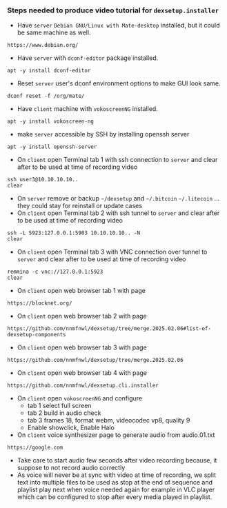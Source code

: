 ### Steps needed to produce video tutorial for `dexsetup.installer`
  * Have `server` `Debian GNU/Linux with Mate-desktop` installed, but it could be same machine as well.
```
https://www.debian.org/
```
  * Have `server` with `dconf-editor` package installed.
```
apt -y install dconf-editor
```
  * Reset `server` user's dconf environment options to make GUI look same.
```
dconf reset -f /org/mate/
```
  * Have `client` machine with `vokoscreenNG` installed.
```
apt -y install vokoscreen-ng
```
  * make `server` accessible by SSH by installing openssh server
```
apt -y install openssh-server
```
  * On `client` open Terminal tab 1 with ssh connection to `server` and clear after to be used at time of recording video
```
ssh user3@10.10.10.10..
clear
```
  * On `server` remove or backup `~/dexsetup` and `~/.bitcoin` `~/.litecoin` ... they could stay for reinstall or update cases
  * On `client` open Terminal tab 2 with ssh tunnel to `server` and clear after to be used at time of recording video
```
ssh -L 5923:127.0.0.1:5903 10.10.10.10.. -N
clear
```
  * On `client` open Terminal tab 3 with VNC connection over tunnel to `server` and clear after to be used at time of recording video
```  
remmina -c vnc://127.0.0.1:5923
clear
```
  * On `client` open web browser tab 1 with page
```
https://blocknet.org/
```
  * On `client` open web browser tab 2 with page
```
https://github.com/nnmfnwl/dexsetup/tree/merge.2025.02.06#list-of-dexsetup-components
```
  * On `client` open web browser tab 3 with page
```
https://github.com/nnmfnwl/dexsetup/tree/merge.2025.02.06
```
  * On `client` open web browser tab 4 with page
```
https://github.com/nnmfnwl/dexsetup.cli.installer
```
  * On `client` open `vokoscreenNG` and configure
    * tab 1 select full screen
    * tab 2 build in audio check
    * tab 3 frames 18, format webm, videocodec vp8, quality 9
    * Enable showclick, Enable Halo
  * On `client` voice synthesizer page to generate audio from audio.01.txt
```
https://google.com
```
  * Take care to start audio few seconds after video recording because, it suppose to not record audio correctly
  * As voice will never be at sync with video at time of recording, we split text into multiple files to be used as stop at the end of sequence and playlist play next when voice needed again for example in VLC player which can be configured to stop after every media played in playlist.
